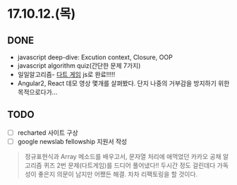 # 17.10.12.(목)

## DONE

* javascript deep-dive: Excution context, Closure, OOP
* javascript algorithm quiz(간단한 문제 7가지)
* 일일알고리즘- [다트 게임](http://tech.kakao.com/2017/09/27/kakao-blind-recruitment-round-1/) js로 완료!!!!!
* Angular2, React 데모 영상 몇개를 살펴봤다. 단지 나중의 거부감을 방지하기 위한 목적으로다가...


## TODO

* [ ] recharted 사이트 구상
* [ ] google newslab fellowship 지원서 작성

> 정규표현식과 Array 메소드를 배우고서, 문자열 처리에 애먹었던 카카오 공채 알고리즘 퀴즈 2번 문제(다트게임)를 드디어 풀어냈다!! 두시간 정도 걸린데다 가독성이 좋은지 의문이 남지만 어쨌든 해결. 차차 리팩토링을 할 것이다.